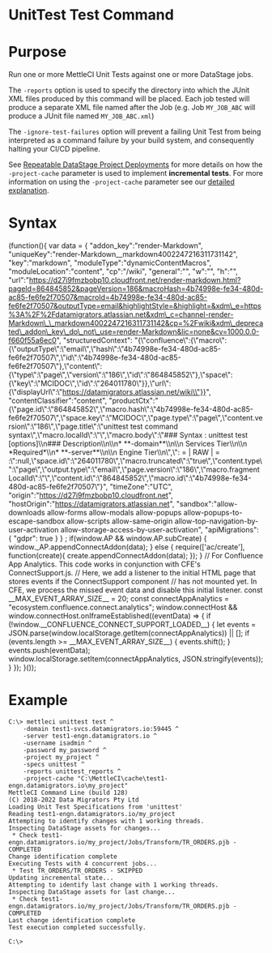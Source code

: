 # UnitTest Test Command

# Purpose

Run one or more MettleCI Unit Tests against one or more DataStage jobs.

The `-reports` option is used to specify the directory into which the JUnit XML files produced by this command will be placed. Each job tested will produce a separate XML file named after the Job (e.g. Job `MY_JOB_ABC` will produce a JUnit file named `MY_JOB_ABC.xml`)

The `-ignore-test-failures` option will prevent a failing Unit Test from being interpreted as a command failure by your build system, and consequently halting your CI/CD pipeline.

See [Repeatable DataStage Project Deployments](https://datamigrators.atlassian.net/wiki/spaces/MCIDOC/pages/1266843717/Repeatable+DataStage+Project+Deployments) for more details on how the `-project-cache` parameter is used to implement **incremental tests**. For more information on using the `-project-cache` parameter see our [detailed explanation](https://datamigrators.atlassian.net/wiki/spaces/MCIDOC/pages/1356890161/MettleCI+CLI+and+the+project-cache+directory).

# Syntax

(function(){ var data = { "addon\_key":"render-Markdown", "uniqueKey":"render-Markdown\_\_markdown4002247216311731142", "key":"markdown", "moduleType":"dynamicContentMacros", "moduleLocation":"content", "cp":"/wiki", "general":"", "w":"", "h":"", "url":"https://d27i9fmzbobp10.cloudfront.net/render-markdown.html?pageId=864845852&pageVersion=186&macroHash=4b74998e-fe34-480d-ac85-fe6fe2f70507&macroId=4b74998e-fe34-480d-ac85-fe6fe2f70507&outputType=email&highlightStyle=&highlight=&xdm\_e=https%3A%2F%2Fdatamigrators.atlassian.net&xdm\_c=channel-render-Markdown\_\_markdown4002247216311731142&cp=%2Fwiki&xdm\_deprecated\_addon\_key\_do\_not\_use=render-Markdown&lic=none&cv=1000.0.0-f660f55a6ec0", "structuredContext": "{\\"confluence\\":{\\"macro\\":{\\"outputType\\":\\"email\\",\\"hash\\":\\"4b74998e-fe34-480d-ac85-fe6fe2f70507\\",\\"id\\":\\"4b74998e-fe34-480d-ac85-fe6fe2f70507\\"},\\"content\\":{\\"type\\":\\"page\\",\\"version\\":\\"186\\",\\"id\\":\\"864845852\\"},\\"space\\":{\\"key\\":\\"MCIDOC\\",\\"id\\":\\"264011780\\"}},\\"url\\":{\\"displayUrl\\":\\"https://datamigrators.atlassian.net/wiki\\"}}", "contentClassifier":"content", "productCtx":"{\\"page.id\\":\\"864845852\\",\\"macro.hash\\":\\"4b74998e-fe34-480d-ac85-fe6fe2f70507\\",\\"space.key\\":\\"MCIDOC\\",\\"page.type\\":\\"page\\",\\"content.version\\":\\"186\\",\\"page.title\\":\\"unittest test command syntax\\",\\"macro.localId\\":\\"\\",\\"macro.body\\":\\"### Syntax : unittest test \[options\]\\\\n### Description\\\\n\\\\n\* \*\*-domain\*\*\\\\n\\\\n Services Tier\\\\n\\\\n \*Required\*\\\\n\* \*\*-server\*\*\\\\n\\\\n Engine Tier\\\\n\\",\\": = | RAW | = :\\":null,\\"space.id\\":\\"264011780\\",\\"macro.truncated\\":\\"true\\",\\"content.type\\":\\"page\\",\\"output.type\\":\\"email\\",\\"page.version\\":\\"186\\",\\"macro.fragmentLocalId\\":\\"\\",\\"content.id\\":\\"864845852\\",\\"macro.id\\":\\"4b74998e-fe34-480d-ac85-fe6fe2f70507\\"}", "timeZone":"UTC", "origin":"https://d27i9fmzbobp10.cloudfront.net", "hostOrigin":"https://datamigrators.atlassian.net", "sandbox":"allow-downloads allow-forms allow-modals allow-popups allow-popups-to-escape-sandbox allow-scripts allow-same-origin allow-top-navigation-by-user-activation allow-storage-access-by-user-activation", "apiMigrations": { "gdpr": true } } ; if(window.AP && window.AP.subCreate) { window.\_AP.appendConnectAddon(data); } else { require(\['ac/create'\], function(create){ create.appendConnectAddon(data); }); } // For Confluence App Analytics. This code works in conjunction with CFE's ConnectSupport.js. // Here, we add a listener to the initial HTML page that stores events if the ConnectSupport component // has not mounted yet. In CFE, we process the missed event data and disable this initial listener. const \_\_MAX\_EVENT\_ARRAY\_SIZE\_\_ = 20; const connectAppAnalytics = "ecosystem.confluence.connect.analytics"; window.connectHost && window.connectHost.onIframeEstablished((eventData) => { if (!window.\_\_CONFLUENCE\_CONNECT\_SUPPORT\_LOADED\_\_) { let events = JSON.parse(window.localStorage.getItem(connectAppAnalytics)) || \[\]; if (events.length >= \_\_MAX\_EVENT\_ARRAY\_SIZE\_\_) { events.shift(); } events.push(eventData); window.localStorage.setItem(connectAppAnalytics, JSON.stringify(events)); } }); }());

# Example

```
C:\> mettleci unittest test ^
    -domain test1-svcs.datamigrators.io:59445 ^
    -server test1-engn.datamigrators.io ^
    -username isadmin ^
    -password my_password ^
    -project my_project ^
    -specs unittest ^
    -reports unittest_reports ^
    -project-cache "C:\MettleCI\cache\test1-engn.datamigrators.io\my_project"
MettleCI Command Line (build 128)
(C) 2018-2022 Data Migrators Pty Ltd
Loading Unit Test Specifications from 'unittest'
Reading test1-engn.datamigrators.io/my_project
Attempting to identify changes with 1 working threads.
Inspecting DataStage assets for changes...
 * Check test1-engn.datamigrators.io/my_project/Jobs/Transform/TR_ORDERS.pjb - COMPLETED
Change identification complete
Executing Tests with 4 concurrent jobs...
 * Test TR_ORDERS/TR_ORDERS - SKIPPED
Updating incremental state...
Attempting to identify last change with 1 working threads.
Inspecting DataStage assets for last change...
 * Check test1-engn.datamigrators.io/my_project/Jobs/Transform/TR_ORDERS.pjb - COMPLETED
Last change identification complete
Test execution completed successfully.

C:\>
```